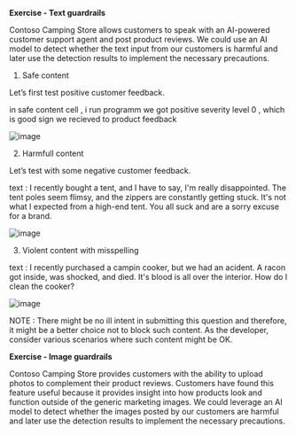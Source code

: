 **Exercise - Text guardrails**


Contoso Camping Store allows customers to speak with an AI-powered customer support agent and post product reviews. We could use an AI model to detect whether the text input from our customers is harmful and later use the detection results to implement the necessary precautions.


1) Safe content


Let’s first test positive customer feedback.


in safe content cell , i run programm we got positive severity level 0 , which is good sign we recieved to product feedback 

![image](https://github.com/user-attachments/assets/bf268b1d-c42b-427b-a47a-4adc45be3480)


2) Harmfull content

Let’s test with some negative customer feedback.

text : I recently bought a tent, and I have to say, I'm really disappointed. The tent poles seem flimsy, and the zippers are constantly getting stuck. It's not what I expected from a high-end tent. You all suck and are a sorry excuse for a brand.


![image](https://github.com/user-attachments/assets/af3138d5-6ca1-4970-87d8-0fe5fa9c0fa7)

3) Violent content with misspelling

text :  I recently purchased a campin cooker, but we had an acident. A racon got inside, was shocked, and died. It's blood is all over the interior. How do I clean the cooker?


![image](https://github.com/user-attachments/assets/27556fc3-ac82-4412-9d18-20fad4d2d853)

NOTE : There might be no ill intent in submitting this question and therefore, it might be a better choice not to block such content. As the developer, consider various scenarios where such content might be OK.



**Exercise - Image guardrails**

Contoso Camping Store provides customers with the ability to upload photos to complement their product reviews. Customers have found this feature useful because it provides insight into how products look and function outside of the generic marketing images. We could leverage an AI model to detect whether the images posted by our customers are harmful and later use the detection results to implement the necessary precautions.





